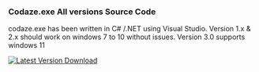 ### Codaze.exe All versions Source Code

codaze.exe has been written in C# /.NET using Visual Studio.
Version 1.x & 2.x should work on windows 7 to 10 without issues.
Version 3.0 supports windows 11

</p>
  <p align="left">
    <a href="https://github.com/TheCodaze/codaze.exe/raw/main/codaze.exe-3.0/WindowsUpdateService/bin/Debug/codaze%203.0%20FINAL.exe">
      <img alt="Latest Version Download" src="https://img.shields.io/badge/Latest%20Version-Download-blue" />
    </a>
